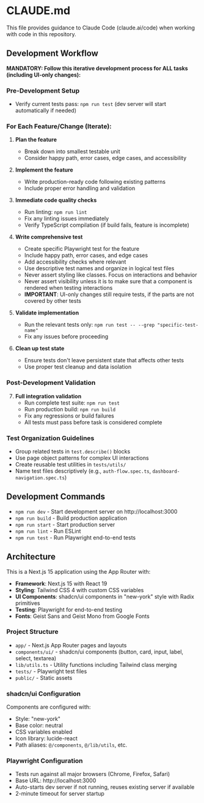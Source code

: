 # CLAUDE.md

This file provides guidance to Claude Code (claude.ai/code) when working with code in this repository.

## Development Workflow

**MANDATORY: Follow this iterative development process for ALL tasks (including UI-only changes):**

### Pre-Development Setup
- Verify current tests pass: `npm run test` (dev server will start automatically if needed)

### For Each Feature/Change (Iterate):

1. **Plan the feature** 
   - Break down into smallest testable unit
   - Consider happy path, error cases, edge cases, and accessibility

2. **Implement the feature**
   - Write production-ready code following existing patterns
   - Include proper error handling and validation

3. **Immediate code quality checks**
   - Run linting: `npm run lint`
   - Fix any linting issues immediately
   - Verify TypeScript compilation (if build fails, feature is incomplete)

4. **Write comprehensive test**
   - Create specific Playwright test for the feature
   - Include happy path, error cases, and edge cases
   - Add accessibility checks where relevant
   - Use descriptive test names and organize in logical test files
   - Never assert styling like classes. Focus on interactions and behavior
   - Never assert visibility unless it is to make sure that a component is rendered when testing interactions
   - **IMPORTANT**: UI-only changes still require tests, if the parts are not covered by other tests

5. **Validate implementation**
   - Run the relevant tests only: `npm run test -- --grep "specific-test-name"`
   - Fix any issues before proceeding

6. **Clean up test state**
   - Ensure tests don't leave persistent state that affects other tests
   - Use proper test cleanup and data isolation

### Post-Development Validation

7. **Full integration validation**
   - Run complete test suite: `npm run test`
   - Run production build: `npm run build`
   - Fix any regressions or build failures
   - All tests must pass before task is considered complete

### Test Organization Guidelines
- Group related tests in `test.describe()` blocks
- Use page object patterns for complex UI interactions
- Create reusable test utilities in `tests/utils/`
- Name test files descriptively (e.g., `auth-flow.spec.ts`, `dashboard-navigation.spec.ts`)

## Development Commands

- `npm run dev` - Start development server on http://localhost:3000
- `npm run build` - Build production application
- `npm run start` - Start production server
- `npm run lint` - Run ESLint
- `npm run test` - Run Playwright end-to-end tests

## Architecture

This is a Next.js 15 application using the App Router with:

- **Framework**: Next.js 15 with React 19
- **Styling**: Tailwind CSS 4 with custom CSS variables
- **UI Components**: shadcn/ui components in "new-york" style with Radix primitives
- **Testing**: Playwright for end-to-end testing
- **Fonts**: Geist Sans and Geist Mono from Google Fonts

### Project Structure

- `app/` - Next.js App Router pages and layouts
- `components/ui/` - shadcn/ui components (button, card, input, label, select, textarea)
- `lib/utils.ts` - Utility functions including Tailwind class merging
- `tests/` - Playwright test files
- `public/` - Static assets

### shadcn/ui Configuration

Components are configured with:
- Style: "new-york"
- Base color: neutral
- CSS variables enabled
- Icon library: lucide-react
- Path aliases: `@/components`, `@/lib/utils`, etc.

### Playwright Configuration
- Tests run against all major browsers (Chrome, Firefox, Safari)
- Base URL: http://localhost:3000
- Auto-starts dev server if not running, reuses existing server if available
- 2-minute timeout for server startup